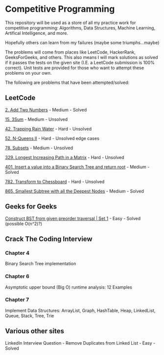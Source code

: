 # Competitive Programming 

This repository will be used as a store of all my practice work for competitive programming: Algorithms, Data Structures, 
Machine Learning, Artifical Intelligence, and more. 

Hopefully others can learn from my failures (maybe some triumphs...maybe)

The problems will come from places like LeetCode, HackerRank, GeeksForGeeks, and others. This also means I will mark solutions as solved if it passes the tests on the given site (I.E. a LeetCode submission is 100% correct). Unit tests are provided for those who want to attempt these problems on your own.

The following are problems that have been attempted/solved: 

## LeetCode 
[2. Add Two Numbers](https://leetcode.com/problems/add-two-numbers/description/) - Medium - Solved 

[15. 3Sum](https://leetcode.com/problems/3sum/description/) - Medium - Unsolved

[42. Trapping Rain Water](https://leetcode.com/problems/trapping-rain-water/description/) - Hard - Unsolved

[52. N-Queens II](https://leetcode.com/problems/n-queens-ii/description/) - Hard - Unsolved edge cases

[78. Subsets](https://leetcode.com/problems/subsets/description/) - Medium - Unsolved

[329. Longest Increasing Path in a Matrix](https://leetcode.com/problems/longest-increasing-path-in-a-matrix/description/) - Hard - Unsolved

[401. Insert a value into a Binary Search Tree and return root](https://leetcode.com/problems/insert-into-a-binary-search-tree/description/) - Medium - Solved

[782. Transform to Chessboard](https://leetcode.com/problems/transform-to-chessboard/description/) - Hard - Unsolved

[865. Smallest Subtree with all the Deepest Nodes](https://leetcode.com/problems/smallest-subtree-with-all-the-deepest-nodes/description/) - Medium - Solved

## Geeks for Geeks 

[Construct BST from given preorder traversal | Set 1](https://www.geeksforgeeks.org/construct-bst-from-given-preorder-traversa/) - Easy - Solved (possible O(n^2)?) 


## Crack The Coding Interview

### Chapter 4

Binary Search Tree implementation

### Chapter 6 

Asymptotic upper bound (Big O) runtime analysis: 12 Examples

### Chapter 7

Implement Data Structures: ArrayList, Graph, HashTable, Heap, LinkedList, Queue, Stack, Tree, Trie

## Various other sites

LinkedIn Interview Question - Remove Duplicates from Linked List - Easy - Solved

